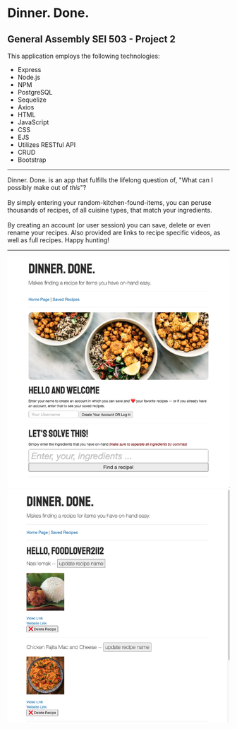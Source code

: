 # Dinner. Done.

## General Assembly SEI 503 - Project 2

This application employs the following technologies: 
<ul>
<li>Express</li> 
<li>Node.js</li> 
<li>NPM</li> 
<li>PostgreSQL</li> 
<li>Sequelize</li> 
<li>Axios</li> 
<li>HTML</li> 
<li>JavaScript</li> 
<li>CSS</li> 
<li>EJS</li> 
<li>Utilizes RESTful API</li> 
<li>CRUD</li> 
<li>Bootstrap</li> 
</ul>
<hr>
Dinner. Done. is an app that fulfills the lifelong question of, "What can I possibly make out of <i>this</i>"? 
<br><br>
By simply entering your random-kitchen-found-items, you can peruse thousands of recipes, of all cuisine types, that match your ingredients. 
<br><br>
By creating an account (or user session) you can save, delete or even rename your recipes. Also provided are links to recipe specific videos, as well as full recipes. Happy hunting!
<hr>
<img src="Dinner_Done_prev-1.png" width="700">
<img src="Dinner_Done_prev-2.png" width="700">